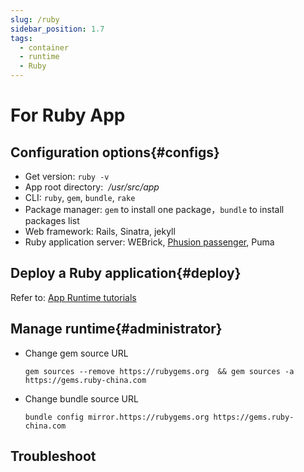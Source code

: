 ```yaml
---
slug: /ruby
sidebar_position: 1.7
tags:
  - container
  - runtime
  - Ruby
---
```


# For Ruby App

## Configuration options{#configs}

- Get version: `ruby -v`
- App root directory:  */usr/src/app*  
- CLI: `ruby`, `gem`, `bundle`, `rake`
- Package manager: `gem` to install one package，`bundle` to install packages list
- Web framework: Rails, Sinatra, jekyll
- Ruby application server: WEBrick, [Phusion passenger](https://www.phusionpassenger.com/), Puma

## Deploy a Ruby application{#deploy}

Refer to: [App Runtime tutorials](../runtime#quick)

## Manage runtime{#administrator}

- Change gem source URL
  ```
  gem sources --remove https://rubygems.org  && gem sources -a https://gems.ruby-china.com
  ```

- Change bundle source URL
  ```
  bundle config mirror.https://rubygems.org https://gems.ruby-china.com
  ```
## Troubleshoot